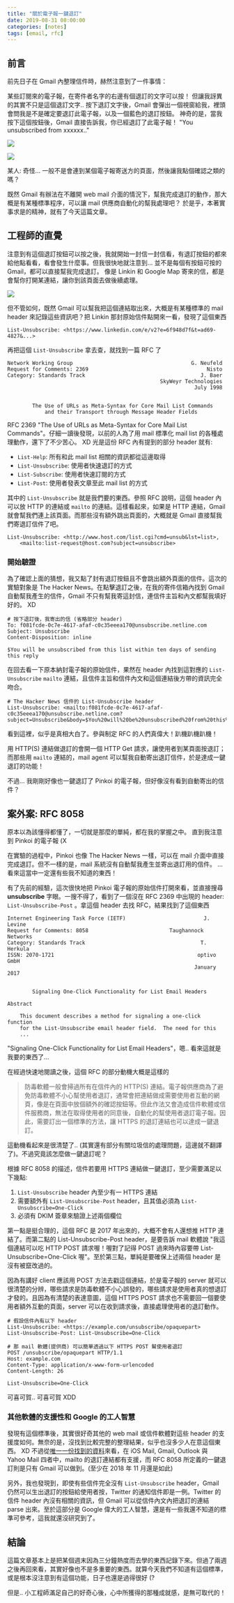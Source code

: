 ```yaml
---
title: "關於電子報一鍵退訂"
date: 2019-08-31 08:00:00
categories: [notes]
tags: [email, rfc]
---
```


## 前言

前先日子在 Gmail 內整理信件時，赫然注意到了一件事情：

某些訂閱來的電子報，在寄件者名字的右邊有個退訂的文字可以按！
但讓我訝異的其實不只是這個退訂文字..  按下退訂文字後，Gmail 會彈出一個視窗給我，裡頭會問我是不是確定要退訂此電子報，以及一個藍色的退訂按鈕。 神奇的是，當我按下這個按鈕後，Gmail 直接告訴我，你已經退訂了此電子報！ "You unsubscribed from xxxxxx.."

![](/assets/images/6f64025c-3482-48f7-a029-e459061a200f.png)

![](/assets/images/d068304f-8a52-49cd-ab90-9c1a9e2b2624.png)

某人: 奇怪... 一般不是會連到某個電子報寄送方的頁面，然後讓我點個確認之類的嗎？

既然 Gmail 有辦法在不離開 web mail 介面的情況下，幫我完成退訂的動作，那大概是有某種標準程序，可以讓 mail 供應商自動化的幫我處理吧？ 於是乎，本著實事求是的精神，就有了今天這篇文章。

## 工程師的直覺

注意到有這個退訂按鈕可以按之後，我就開始一封信一封信看，有退訂按鈕的都來給他點看看，看會發生什麼事。但我很快地就注意到... 並不是每個有按鈕可按的 Gmail，都可以直接幫我完成退訂。 像是 Linkin 和 Google Map 寄來的信，都是會幫你打開某連結，讓你到該頁面去做後續處理。

![](/assets/images/e1bc655c-5396-4651-86d1-b7275e90b131.png)

但不管如何，既然 Gmail 可以幫我把這個連結取出來，大概是有某種標準的 mail header 來記錄這些資訊吧？把 Linkin 那封原始信件點開來一看，發現了這個東西

```
List-Unsubscribe: <https://www.linkedin.com/e/v2?e=6f948d7f&t=ad69-4827&...>
```

再把這個 `List-Unsubscribe` 拿去查，就找到一篇 RFC 了

```
Network Working Group                                      G. Neufeld
Request for Comments: 2369                                      Nisto
Category: Standards Track                                     J. Baer
                                                 SkyWeyr Technologies
                                                            July 1998


        The Use of URLs as Meta-Syntax for Core Mail List Commands
            and their Transport through Message Header Fields
```

RFC 2369 "The Use of URLs as Meta-Syntax for Core Mail List Commands"。仔細一讀後發現，以前的人為了用 mail 標準化 mail list 的各種處理動作，還下了不少苦心。 XD  光是這份 RFC 內有提到的部分 header 就有:

- `List-Help`: 所有和此 mail list 相關的資訊都從這邊取得
- `List-Unsubscribe`: 使用者快速退訂的方式
- `List-Subscribe`: 使用者快速訂閱的方式
- `List-Post`: 使用者發表文章至此 mail list 的方式

其中的 `List-Unsubscribe` 就是我們要的東西。參照 RFC 說明，這個 header 內可以放 HTTP 的連結或 `mailto` 的連結。這樣看起來，如果是 HTTP 連結，Gmail 就會幫我們連上該頁面。而那些沒有額外跳出頁面的，大概就是 Gmail 直接幫我們寄退訂信件了吧。

```
List-Unsubscribe: <http://www.host.com/list.cgi?cmd=unsub&lst=list>,
    <mailto:list-request@host.com?subject=unsubscribe>
```

### 開始驗證

為了確認上面的猜想，我又點了封有退訂按鈕且不會跳出額外頁面的信件。這次的實驗對象是 The Hacker News。在點擊退訂之後，在我的寄件信箱內找到 Gmail 自動幫我產生的信件，Gmail 不只有幫我寄這封信，連信件主旨和內文都幫我填好好的。 XD

```
# 按下退訂後，我寄出的信 (省略部分 header)
To: f081fcde-0c7e-4617-afaf-c0c35eeea170@unsubscribe.netline.com
Subject: Unsubscribe
Content-Disposition: inline

$You will be unsubscribed from this list within ten days of sending this reply
```

在回去看一下原本納封電子報的原始信件，果然在 header 內找到這對應的 `List-Unsubscribe` `mailto` 連結，且信件主旨和信件內文和這個連結後方帶的資訊完全吻合。

```
# The Hacker News 信件的 List-Unsubscribe header
List-Unsubscribe: <mailto:f081fcde-0c7e-4617-afaf-c0c35eeea170@unsubscribe.netline.com?subject=Unsubscribe&body=$You%20will%20be%20unsubscribed%20from%20this%20list%20within%20ten%20days%20of%20sending%20this%20reply>
```

看到這裡，似乎是真相大白了。參與制定 RFC 的人們真偉大！趴機趴機趴機！

用 HTTP(S) 連結做退訂的會開一個 HTTP Get 請求，讓使用者到某頁面按退訂；而那些用 `mailto` 連結的，mail agent 可以幫我自動寄出退訂信件，於是達成一鍵退訂的功能！

不過... 我剛剛好像也一鍵退訂了 Pinkoi 的電子報，但好像沒有看到自動寄出的信件？

## 案外案: RFC 8058

原本以為該懂得都懂了，一切就是那麼的單純，都在我的掌握之中。
直到我注意到 Pinkoi 的電子報 (X

在實驗的過程中，Pinkoi 也像 The Hacker News 一樣，可以在 mail 介面中直接完成退訂。但不一樣的是，mail 系統沒有自動幫我產生並寄出退訂用的信件。 ...看來這當中一定還有些我不知道的東西！

有了先前的經驗，這次很快地把 Pinkoi 電子報的原始信件打開來看，並直接搜尋 **unsubscribe** 字眼。一搜不得了，看到了一個沒在 RFC 2369 中出現的 header: `List-Unsubscribe-Post` 。拿這個 header 去找 RFC，結果找到了這個東西

```
Internet Engineering Task Force (IETF)                         J. Levine
Request for Comments: 8058                          Taughannock Networks
Category: Standards Track                                     T. Herkula
ISSN: 2070-1721                                              optivo GmbH
                                                            January 2017


        Signaling One-Click Functionality for List Email Headers

Abstract

    This document describes a method for signaling a one-click function
    for the List-Unsubscribe email header field.  The need for this
    ...
```

"Signaling One-Click Functionality for List Email Headers"，嗯.. 看來這就是我要的東西了...

在經過快速地閱讀之後，這個 RFC 的部分動機大概是這樣的

> 防毒軟體一般會掃過所有在信件內的 HTTP(S) 連結。電子報供應商為了避免防毒軟體不小心幫使用者退訂，通常會把連結做成需要使用者互動的網頁，像是在頁面中放個額外的確認按鈕等。但此作法又會造成信件軟體或信件服務商，無法在取得使用者的同意後，自動化的幫使用者退訂電子報。因此，需要訂出一個標準的方法，讓 HTTPS 的退訂連結也可以達成一鍵退訂。

這動機看起來是很清楚了.. (其實還有部分有關垃圾信的處理問題，這邊就不翻譯了)。不過究竟該怎麼做一鍵退訂呢？

根據 RFC 8058 的描述，信件若要用 HTTPS 連結做一鍵退訂，至少需要滿足以下幾點:

1. `List-Unsubscribe` header 內至少有一 HTTPS 連結
2. 需要額外有 `List-Unsubscribe-Post` header，且其值必須為 `List-Unsubscribe=One-Click`
3. 必須有 DKIM 簽章來驗證上述兩個欄位

第一點是挺合理的，這個 RFC 是 2017 年出來的，大概不會有人還想推 HTTP 連結了。而第二點的 List-Unsubscribe-Post header，是要告訴 mail 軟體說 "我這個連結可以吃 HTTP POST 請求喔！喔對了記得 POST 過來時內容要帶 List-Unsubscribe=One-Click 喔"。至於第三點，單純是要確保上述兩個 header 是沒有被竄改過的。

因為有講好 client 應該用 POST 方法去戳這個連結，於是電子報的 server 就可以很清楚的分辨，哪些請求是防毒軟體不小心誤發的，哪些請求是使用者真的想退訂才發的。且因為有清楚的表達意圖，這個 HTTPS POST 請求也不需要回一個要使用者額外互動的頁面，server 可以在收到請求後，直接處理使用者的退訂動作。

```
# 假設信件內有以下 header
List-Unsubscribe: <https://example.com/unsubscribe/opaquepart>
List-Unsubscribe-Post: List-Unsubscribe=One-Click

# 那 mail 軟體(提供商) 可以簡單透過以下 HTTPS POST 幫使用者退訂
POST /unsubscribe/opaquepart HTTP/1.1
Host: example.com
Content-Type: application/x-www-form-urlencoded
Content-Length: 26

List-Unsubscribe=One-Click
```

可喜可賀.. 可喜可賀 XDD

### 其他軟體的支援性和 Google 的工人智慧

發現有這個標準後，其實很好奇其他的 web mail 或信件軟體對這些 header 的支援度如何。無奈的是，沒找到比較完整的整理結果，似乎也沒多少人在意這個東西。 XD 不過從[唯一一份找到的資料](https://litmus.com/blog/the-ultimate-guide-to-list-unsubscribe)來看，在 iOS Mail, Gmail, Outlook 與 Yahoo Mail 四者中，mailto 的退訂連結都有支援，而 RFC 8058 所定義的一鍵退訂則是只有 Gmail 可以做到。(至少在 2018 年 11 月還是如此)

另外，我也發現到，即使有些信件完全沒有 `List-Unsubscribe` header，Gmail 仍然可以生出退訂的按鈕給使用者按，Twitter 的通知信件即是一例。Twitter 的信件 header 內沒有相關的資訊，但 Gmail 可以從信件內文內把退訂的連結 parse 出來。至於這部分是 Google 偉大的工人智慧，還是有一些我還不知道的標準可參考，這我就還沒研究到了。

## 結論

這篇文章基本上是把某個週末因為三分鐘熱度而去學的東西記錄下來。但過了兩週之後再回來看，其實好像也不是多重要的東西。就算今天我們不知道有這個標準，或是根本沒注意到有這個功能，日子也還是過得很好 (?

但是.. 小工程師滿足自己的好奇心後，心中所獲得的那種成就感，是無可取代的！
